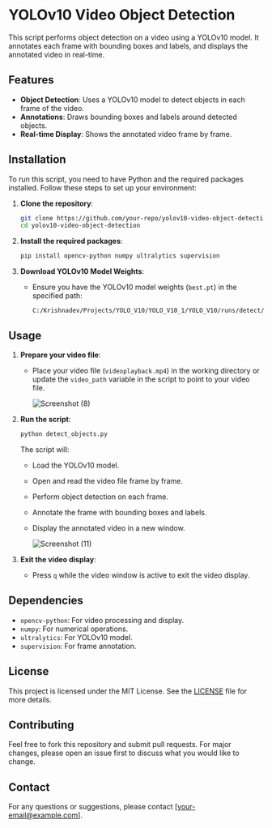 # YOLOv10 Video Object Detection

This script performs object detection on a video using a YOLOv10 model. It annotates each frame with bounding boxes and labels, and displays the annotated video in real-time.

## Features

- **Object Detection**: Uses a YOLOv10 model to detect objects in each frame of the video.
- **Annotations**: Draws bounding boxes and labels around detected objects.
- **Real-time Display**: Shows the annotated video frame by frame.

## Installation

To run this script, you need to have Python and the required packages installed. Follow these steps to set up your environment:

1. **Clone the repository**:
    ```bash
    git clone https://github.com/your-repo/yolov10-video-object-detection.git
    cd yolov10-video-object-detection
    ```

2. **Install the required packages**:
    ```bash
    pip install opencv-python numpy ultralytics supervision
    ```

3. **Download YOLOv10 Model Weights**:
    - Ensure you have the YOLOv10 model weights (`best.pt`) in the specified path:
      ```
      C:/Krishnadev/Projects/YOLO_V10/YOLO_V10_1/YOLO_V10/runs/detect/train/weights/best.pt
      ```

## Usage

1. **Prepare your video file**:
    - Place your video file (`videoplayback.mp4`) in the working directory or update the `video_path` variable in the script to point to your video file.
  
      ![Screenshot (8)](https://github.com/user-attachments/assets/6c17d8cf-1692-4fdc-89f4-c6f64827041f)

2. **Run the script**:
    ```bash
    python detect_objects.py
    ```

   The script will:
    - Load the YOLOv10 model.
    - Open and read the video file frame by frame.
    - Perform object detection on each frame.
    - Annotate the frame with bounding boxes and labels.
    - Display the annotated video in a new window.
  
      ![Screenshot (11)](https://github.com/user-attachments/assets/126af400-0efb-4143-913e-9025e2aadc9c)

3. **Exit the video display**:
    - Press `q` while the video window is active to exit the video display.

## Dependencies

- `opencv-python`: For video processing and display.
- `numpy`: For numerical operations.
- `ultralytics`: For YOLOv10 model.
- `supervision`: For frame annotation.

## License

This project is licensed under the MIT License. See the [LICENSE](LICENSE) file for more details.

## Contributing

Feel free to fork this repository and submit pull requests. For major changes, please open an issue first to discuss what you would like to change.

## Contact

For any questions or suggestions, please contact [your-email@example.com].

